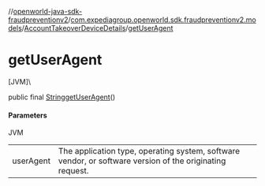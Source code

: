 //[openworld-java-sdk-fraudpreventionv2](../../../index.md)/[com.expediagroup.openworld.sdk.fraudpreventionv2.models](../index.md)/[AccountTakeoverDeviceDetails](index.md)/[getUserAgent](get-user-agent.md)

# getUserAgent

[JVM]\

public final [String](https://docs.oracle.com/javase/8/docs/api/java/lang/String.html)[getUserAgent](get-user-agent.md)()

#### Parameters

JVM

| | |
|---|---|
| userAgent | The application type, operating system, software vendor, or software version of the originating request. |
